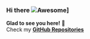 ### Hi there  ![Awesome](https://cdn.rawgit.com/sindresorhus/awesome/d7305f38d29fed78fa85652e3a63e154dd8e8829/media/badge.svg)]
**Glad to see you here!** :star_struck: <br> Check my [**GitHub Repositories**](https://github.com/shubhwebkul?tab=repositories) 
